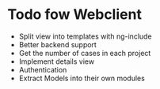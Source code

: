 # Todo fow Webclient

* Split view into templates with ng-include
* Better backend support
* Get the number of cases in each project
* Implement details view
* Authentication
* Extract Models into their own modules

